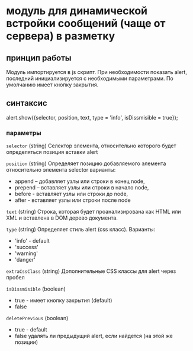 # модуль для динамической встройки сообщений (чаще от сервера) в разметку


## принцип работы
Модуль импортируется в js скрипт. При необходимости показать alert, последний инициализируется с необходимыми параметрами.
По умолчанию имеет кнопку закрытия.


## синтаксис
alert.show({selector, position, text, type = 'info', isDissmisible = true});


### параметры

`selector` (string)
Селектор элемента, относительно которого будет определяться позиция вставки alert

`position` (string)
Определяет позицию добавляемого элемента относительно элемента selector
варианты:
* append – добавляет узлы или строки в конец node,
* prepend – вставляет узлы или строки в начало node,
* before - вставляет узлы или строки до node,
* after - вставляет узлы или строки после node

`text` (string)
Строка, которая будет проанализирована как HTML или XML и вставлена в DOM дерево документа.

`type` (string)
Определяет стиль alert (css класс). Варианты:
* 'info' - default
* 'success'
* 'warning'
* 'danger'

`extraCssClass` (string)
Дополнительные CSS классы для alert через пробел

`isDissmisible` (boolean)
* true - имеет кнопку закрытия (default)
* false

`deletePrevious` (boolean)
* true - default
* false
удалять ли предыдущий alert, если найдется (на этой же позиции)
